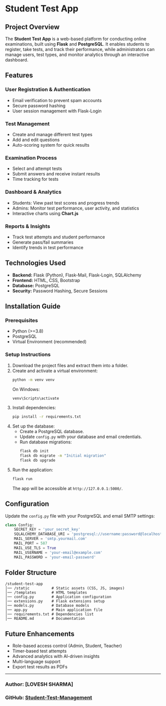 # Student Test App

## Project Overview
The **Student Test App** is a web-based platform for conducting online examinations, built using **Flask** and **PostgreSQL**. It enables students to register, take tests, and track their performance, while administrators can manage users, test types, and monitor analytics through an interactive dashboard.

## Features
### User Registration & Authentication
- Email verification to prevent spam accounts
- Secure password hashing
- User session management with Flask-Login

### Test Management
- Create and manage different test types
- Add and edit questions
- Auto-scoring system for quick results

### Examination Process
- Select and attempt tests
- Submit answers and receive instant results
- Time tracking for tests

### Dashboard & Analytics
- Students: View past test scores and progress trends
- Admins: Monitor test performance, user activity, and statistics
- Interactive charts using **Chart.js**

### Reports & Insights
- Track test attempts and student performance
- Generate pass/fail summaries
- Identify trends in test performance

## Technologies Used
- **Backend:** Flask (Python), Flask-Mail, Flask-Login, SQLAlchemy
- **Frontend:** HTML, CSS, Bootstrap
- **Database:** PostgreSQL
- **Security:** Password Hashing, Secure Sessions

## Installation Guide

### Prerequisites
- Python (>=3.8)
- PostgreSQL
- Virtual Environment (recommended)

### Setup Instructions
1. Download the project files and extract them into a folder.
2. Create and activate a virtual environment:
   ```bash
   python -m venv venv
   ```
   On Windows:
   ```bash
   venv\Scripts\activate
   ```
3. Install dependencies:
   ```bash
   pip install -r requirements.txt
   ```
4. Set up the database:
   - Create a PostgreSQL database.
   - Update `config.py` with your database and email credentials.
   - Run database migrations:
     ```bash
     flask db init
     flask db migrate -m "Initial migration"
     flask db upgrade
     ```
5. Run the application:
   ```bash
   flask run
   ```
   The app will be accessible at `http://127.0.0.1:5000/`.

## Configuration
Update the `config.py` file with your PostgreSQL and email SMTP settings:
```python
class Config:
    SECRET_KEY = 'your_secret_key'
    SQLALCHEMY_DATABASE_URI = 'postgresql://username:password@localhost/student_test_db'
    MAIL_SERVER = 'smtp.yourmail.com'
    MAIL_PORT = 587
    MAIL_USE_TLS = True
    MAIL_USERNAME = 'your-email@example.com'
    MAIL_PASSWORD = 'your-email-password'
```

## Folder Structure
```
/student-test-app
│── /static          # Static assets (CSS, JS, images)
│── /templates       # HTML templates
│── config.py        # Application configuration
│── extensions.py    # Flask extensions setup
│── models.py        # Database models
│── app.py           # Main application file
│── requirements.txt # Dependencies list
│── README.md        # Documentation
```

## Future Enhancements
- Role-based access control (Admin, Student, Teacher)
- Timer-based test attempts
- Advanced analytics with AI-driven insights
- Multi-language support
- Export test results as PDFs

---
### Author: [LOVESH SHARMA]  
### GitHub: [Student-Test-Management](https://github.com/lovesh85/Student-Test-Management)
